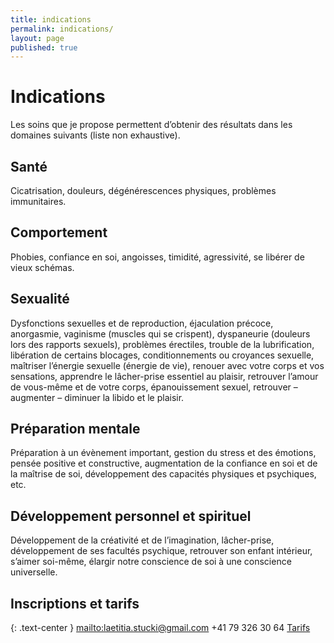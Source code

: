 ```yaml
---
title: indications
permalink: indications/
layout: page
published: true
---
```


# Indications

Les soins que je propose permettent d’obtenir des résultats dans les domaines suivants (liste non exhaustive).

## Santé

Cicatrisation, douleurs, dégénérescences physiques, problèmes immunitaires.

## Comportement

Phobies, confiance en soi, angoisses, timidité, agressivité, se libérer de vieux schémas.

## Sexualité

Dysfonctions sexuelles et de reproduction, éjaculation précoce, anorgasmie, vaginisme (muscles qui se crispent), dyspaneurie (douleurs lors des rapports sexuels), problèmes érectiles, trouble de la lubrification, libération de certains blocages, conditionnements ou croyances sexuelle, maîtriser l’énergie sexuelle (énergie de vie), renouer avec votre corps et vos sensations, apprendre le lâcher-prise essentiel au plaisir, retrouver l’amour de vous-même et de votre corps, épanouissement sexuel, retrouver – augmenter – diminuer la libido et le plaisir.

## Préparation mentale

Préparation à un évènement important, gestion du stress et des émotions, pensée positive et constructive, augmentation de la confiance en soi et de la maîtrise de soi, développement des capacités physiques et psychiques, etc.

## Développement personnel et spirituel

Développement de la créativité et de l’imagination, lâcher-prise, développement de ses facultés psychique, retrouver son enfant intérieur, s’aimer soi-même, élargir notre conscience de soi à une conscience universelle.

## Inscriptions et tarifs

{: .text-center }
<mailto:laetitia.stucki@gmail.com>
<i class="fa fa-mobile"></i> +41 79 326 30 64
[Tarifs](../tarifs/)
